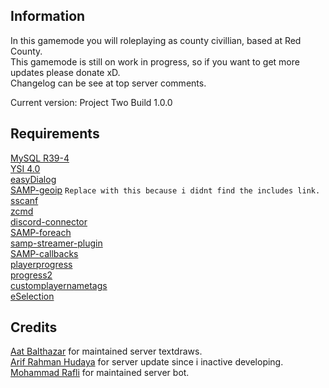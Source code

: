 ## Information   
In this gamemode you will roleplaying as county civillian, based at Red County.  
This gamemode is still on work in progress, so if you want to get more updates please donate xD.  
Changelog can be see at top server comments.  
   
Current version: Project Two Build 1.0.0 
  
## Requirements  
[MySQL R39-4](https://github.com/pBlueG/SA-MP-MySQL/releases/tag/R39-4)  
[YSI 4.0](https://github.com/pawn-lang/YSI-Includes/releases/tag/v4.0.0)  
[easyDialog](https://github.com/Awsomedude/easyDialog)  
[SAMP-geoip](https://github.com/Whitetigerswt/SAMP-geoip) `Replace with this because i didnt find the includes link.`    
[sscanf](https://github.com/maddinat0r/sscanf/releases/tag/v2.8.3)   
[zcmd](https://github.com/Southclaws/zcmd)  
[discord-connector](https://github.com/maddinat0r/samp-discord-connector/releases/tag/v0.3.5)  
[SAMP-foreach](https://github.com/Y-Less/SAMP-foreach)  
[samp-streamer-plugin](https://github.com/samp-incognito/samp-streamer-plugin/releases)  
[SAMP-callbacks](https://github.com/emmet-jones/New-SA-MP-callbacks)  
[playerprogress](https://github.com/Southclaws/samp-progress/)  
[progress2](https://github.com/Southclaws/progress2)  
[customplayernametags](https://github.com/alextwothousand/customplayernametags)  
[eSelection](https://github.com/TommyB123/eSelection)  
  
## Credits  
[Aat Balthazar](https://www.youtube.com/channel/UCieN0vw4YGqMSk8q-WkJhVg) for maintained server textdraws.  
[Arif Rahman Hudaya](https://www.youtube.com/channel/UCsRRY0zu_yfARLAiSiq3AHw) for server update since i inactive developing.  
[Mohammad Rafli](https://github.com/zzckrian) for maintained server bot.  
